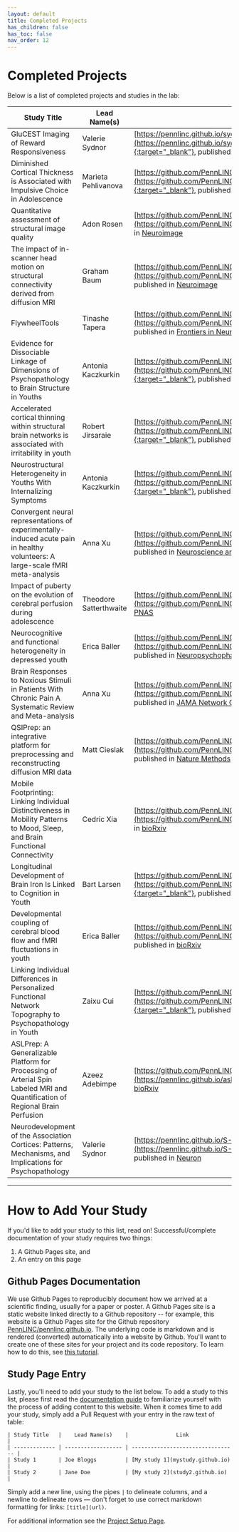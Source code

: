 ```yaml
---
layout: default
title: Completed Projects
has_children: false
has_toc: false
nav_order: 12
---
```


# Completed Projects 

Below is a list of completed projects and studies in the lab:

| Study Title |    Lead Name(s)    |               Link                |
| ------------- | --------------- | --------------------------------- |
|   GluCEST Imaging of Reward Responsiveness  | Valerie Sydnor | [https://pennlinc.github.io/sydnor_glucest_rewardresponsiveness_2020/](https://pennlinc.github.io/sydnor_glucest_rewardresponsiveness_2020/){:target="_blank"}, published in [Molecular Psychiatry](https://ec57cabd-9b30-48e1-98fd-94b29639ca54.filesusr.com/ugd/46db66_7f69c6d600434ee1a0de7e6e8154d6f1.pdf) |
|   Diminished Cortical Thickness is Associated with Impulsive Choice in Adolescence  | Marieta Pehlivanova | [https://github.com/PennLINC/PehlivanovaEtAllScripts](https://github.com/PennLINC/PehlivanovaEtAllScripts){:target="_blank"}, published in [Journal of Neuroscience](https://ec57cabd-9b30-48e1-98fd-94b29639ca54.filesusr.com/ugd/46db66_ad3617a2ddbd436188ab9519194396d5.pdf) |
|  Quantitative assessment of structural image quality  | Adon Rosen | [https://github.com/PennLINC/RosenT1QA](https://github.com/PennLINC/RosenT1QA){:target="_blank"}, published in [Neuroimage](https://ec57cabd-9b30-48e1-98fd-94b29639ca54.filesusr.com/ugd/46db66_27f919e89c7b4178a97dd23839f06278.pdf) |
|  The impact of in-scanner head motion on structural connectivity derived from diffusion MRI | Graham Baum | [https://github.com/PennLINC/baumDtiMotion](https://github.com/PennLINC/baumDtiMotion){:target="_blank"}, published in [Neuroimage](https://ec57cabd-9b30-48e1-98fd-94b29639ca54.filesusr.com/ugd/46db66_10a106f941644205bda54fd6a2f6817c.pdf) |
|  FlywheelTools | Tinashe Tapera | [https://github.com/PennLINC/FlywheelTools](https://github.com/PennLINC/FlywheelTools){:target="_blank"}, published in [Frontiers in Neuroinformatics](https://ec57cabd-9b30-48e1-98fd-94b29639ca54.filesusr.com/ugd/fb5049_c61e335a29b04f45bc1c43a2122b5a62.pdf) |
|  Evidence for Dissociable Linkage of Dimensions of Psychopathology to Brain Structure in Youths | Antonia Kaczkurkin | [https://github.com/PennLINC/KaczkurkinPark_BifactorStructure](https://github.com/PennLINC/KaczkurkinPark_BifactorStructure){:target="_blank"}, published in [American Journal of Psychiatry](https://ec57cabd-9b30-48e1-98fd-94b29639ca54.filesusr.com/ugd/46db66_4e06b3606f5d4bfba6681fc1896f54d0.pdf) |
| Accelerated cortical thinning within structural brain networks is associated with irritability in youth | Robert Jirsaraie | [https://github.com/PennLINC/jirsaraieStructuralIrritability](https://github.com/PennLINC/jirsaraieStructuralIrritability){:target="_blank"}, published in [Neuropsychopharmacology](https://ec57cabd-9b30-48e1-98fd-94b29639ca54.filesusr.com/ugd/46db66_084113f58aa0416faa3b714b2c75c213.pdf) |
| Neurostructural Heterogeneity in Youths With Internalizing Symptoms | Antonia Kaczkurkin | [https://github.com/PennLINC/KaczkurkinHeterogenInternalizing](https://github.com/PennLINC/KaczkurkinHeterogenInternalizing){:target="_blank"}, published in [Biological Psychiatry](https://ec57cabd-9b30-48e1-98fd-94b29639ca54.filesusr.com/ugd/46db66_15037c003f8f4ab28664259facafe3f7.pdf) |
| Convergent neural representations of experimentally-induced acute pain in healthy volunteers: A large-scale fMRI meta-analysis | Anna Xu| [https://github.com/PennLINC/Xu_PainHealthy](https://github.com/PennLINC/Xu_PainHealthy){:target="_blank"}, published in [Neuroscience and Biobehavioral Reviews](https://ec57cabd-9b30-48e1-98fd-94b29639ca54.filesusr.com/ugd/46db66_468d4a12f6f945d6a6bb6d958e761c63.pdf) |
| Impact of puberty on the evolution of cerebral perfusion during adolescence |Theodore Satterthwaite| [https://github.com/PennLINC/MeanCBF](https://github.com/PennLINC/MeanCBF){:target="_blank"}, published in [PNAS](https://ec57cabd-9b30-48e1-98fd-94b29639ca54.filesusr.com/ugd/46db66_653bf5723e584b7aaf2e8d7b200483bf.pdf) |
| Neurocognitive and functional heterogeneity in depressed youth |Erica Baller| [https://github.com/PennLINC/baller_heterogen_2019](https://github.com/PennLINC/baller_heterogen_2019){:target="_blank"}, published in [Neuropsychopharmacology](https://ec57cabd-9b30-48e1-98fd-94b29639ca54.filesusr.com/ugd/46db66_504845d403fd4c46aeb6cee307785fa2.pdf) |
|Brain Responses to Noxious Stimuli in Patients With Chronic Pain A Systematic Review and Meta-analysis| Anna Xu| [https://github.com/PennLINC/Xu_fMRIChronicPain](https://github.com/PennLINC/Xu_fMRIChronicPain){:target="_blank"}, published in [JAMA Network Open](https://ec57cabd-9b30-48e1-98fd-94b29639ca54.filesusr.com/ugd/46db66_0d9af12132d546c39dad06664dc510c5.pdf) |
| QSIPrep: an integrative platform for preprocessing and reconstructing diffusion MRI data |Matt Cieslak| [https://github.com/PennLINC/qsiprep_paper](https://github.com/PennLINC/qsiprep_paper){:target="_blank"}, published in [Nature Methods](https://ec57cabd-9b30-48e1-98fd-94b29639ca54.filesusr.com/ugd/9b3172_6e38a68ea5f64964b2bf4007f69ecd49.pdf) |
|Mobile Footprinting: Linking Individual Distinctiveness in Mobility Patterns to Mood, Sleep, and Brain Functional Connectivity|Cedric Xia| [https://github.com/PennLINC/footprinting](https://github.com/PennLINC/footprinting){:target="_blank"}, published in [bioRxiv](https://www.biorxiv.org/content/10.1101/2021.05.17.444568v1) |
|Longitudinal Development of Brain Iron Is Linked to Cognition in Youth |Bart Larsen| [https://github.com/PennLINC/Larsen_EI_Development](https://github.com/PennLINC/Larsen_EI_Development){:target="_blank"}, published in [The Journal of Neuroscience](https://ec57cabd-9b30-48e1-98fd-94b29639ca54.filesusr.com/ugd/81ac0d_fb614fcc59b24970885fd845c89af706.pdf) |
|Developmental coupling of cerebral blood flow and fMRI fluctuations in youth |Erica Baller| [https://github.com/PennLINC/IntermodalCoupling](https://github.com/PennLINC/IntermodalCoupling){:target="_blank"}, published in [bioRxiv](https://ec57cabd-9b30-48e1-98fd-94b29639ca54.filesusr.com/ugd/b277d7_aa8a7c41cd1d4e2882836e3f04346558.pdf) |
| Linking Individual Differences in Personalized Functional Network Topography to Psychopathology in Youth| Zaixu Cui| [https://github.com/PennLINC/pncsinglefuncparcel_psychopathology-1](https://github.com/PennLINC/pncsinglefuncparcel_psychopathology-1){:target="_blank"}, published in [Biological Psychiatry](https://ec57cabd-9b30-48e1-98fd-94b29639ca54.filesusr.com/ugd/63a151_697b92b76d614739b3eae641c611a2f1.pdf) |
| ASLPrep: A Generalizable Platform for Processing of Arterial Spin Labeled MRI and Quantification of Regional Brain Perfusion |Azeez Adebimpe| [https://github.com/PennLINC/aslprep_paper](https://pennlinc.github.io/aslprep_paper){:target="_blank"}, published in [bioRxiv](https://ec57cabd-9b30-48e1-98fd-94b29639ca54.filesusr.com/ugd/ccb61e_6102348b27ec4373b7ad00cc1cbf2cb5.pdf) |
| Neurodevelopment of the Association Cortices: Patterns, Mechanisms, and Implications for Psychopathology |Valerie Sydnor| [https://pennlinc.github.io/S-A_ArchetypalAxis/](https://pennlinc.github.io/S-A_ArchetypalAxis){:target="_blank"}, published in [Neuron](https://doi.org/10.1016/j.neuron.2021.06.016)|


---------------------------------------------------------------------------------

# How to Add Your Study

If you'd like to add your study to this list, read on! Successful/complete documentation of your study requires two things:

1. A Github Pages site, and
2. An entry on this page

## Github Pages Documentation

We use Github Pages to reproducibly document how we arrived at a scientific finding, usually for a paper or poster. A Github Pages site is a static website linked directly to a Github repository -- for example, this website is a Github Pages site for the Github repository [PennLINC/pennlinc.github.io](https://github.com/PennLINC/PennLINC.github.io). The underlying code is markdown and is rendered (converted) automatically into a website by Github. You'll want to create one of these sites for your project and its code repository. To learn how to do this, see [this tutorial](/docs/documentation/project-documentation/).

## Study Page Entry

Lastly, you'll need to add your study to the list below.
To add a study to this list, please first read the [documentation guide](/docs/documentation/documentation_guidelines) to familiarize yourself with the process of adding content to this website. When it comes time to add your study, simply add a Pull Request with your entry in the raw text of table:

```
| Study Title   |    Lead Name(s)    |               Link                |
| ------------- | ------------------ | --------------------------------- |
| Study 1       | Joe Bloggs         | [My study 1](mystudy.github.io)   |
| Study 2       | Jane Doe           | [My study 2](study2.github.io)    |
```

Simply add a new line, using the pipes `|` to delineate columns, and a newline to delineate rows — don't forget to use correct markdown formatting for links: `[title](url)`.

For additional information see the [Project Setup Page](/docs/LabHome/ProjectSetup/).
